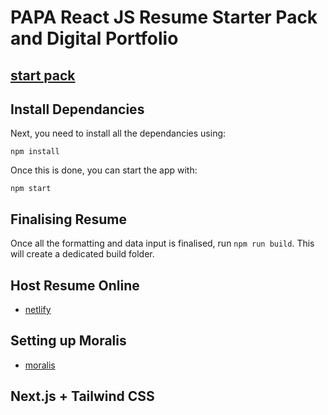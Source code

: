 # PAPA React JS Resume Starter Pack and Digital Portfolio

## [start pack](https://github.com/sonnysangha/Resume-Portfolio-Starter-pack)

## Install Dependancies

Next, you need to install all the dependancies using:

`npm install`

Once this is done, you can start the app with:

`npm start`

## Finalising Resume

Once all the formatting and data input is finalised, run `npm run build`. This will create a dedicated build folder.

## Host Resume Online

- [netlify](https://app.netlify.com/)

## Setting up Moralis

- [moralis](https://moralis.io/)

## Next.js + Tailwind CSS
